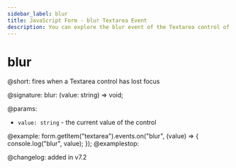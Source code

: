 ```yaml
---
sidebar_label: blur
title: JavaScript Form - blur Textarea Event 
description: You can explore the blur event of the Textarea control of Form in the documentation of the DHTMLX JavaScript UI library. Browse developer guides and API reference, try out code examples and live demos, and download a free 30-day evaluation version of DHTMLX Suite.
---
```


# blur

@short: fires when a Textarea control has lost focus

@signature: blur: (value: string) => void;

@params:
- `value: string` - the current value of the control

@example:
form.getItem("textarea").events.on("blur", (value) => {
    console.log("blur", value);
});
@examplestop:

@changelog: added in v7.2
